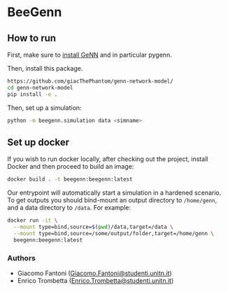 # BeeGenn

## How to run

First, make sure to [install GeNN](https://genn-team.github.io/genn/documentation/4/html/d8/d99/Installation.html) and in particular pygenn.

Then, install this package.

```bash
https://github.com/giacThePhantom/genn-network-model/
cd genn-network-model
pip install -e .
```

Then, set up a simulation:

```bash
python -m beegenn.simulation data <simname>
```


## Set up docker

If you wish to run docker locally, after checking out the project, install Docker and then proceed to build an image:

```bash
docker build . -t beegenn:beegenn:latest
```

Our entrypoint will automatically start a simulation in a hardened scenario. To get outputs you should bind-mount an output directory to `/home/genn`, and a data directory to `/data`. For example:

```bash
docker run -it \
  --mount type=bind,source=$(pwd)/data,target=/data \
  --mount type=bind,source=/some/output/folder,target=/home/genn \
  beegenn:beegenn:latest
```

### Authors

- Giacomo Fantoni (Giacomo.Fantoni@studenti.unitn.it)
- Enrico Trombetta (Enrico.Trombetta@studenti.unitn.it)
